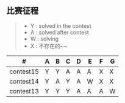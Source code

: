 ## 比赛征程
> * Y : solved in the contest
> * A : solved after contest
> * W : solving
> * X : 不存在的\~\~

  \# |  A  |  B  |  C  |  D  |  E  |  F  |  G  
---|---|---|---|---|---|---|---
|contest15|Y|  Y   | A| A | A | X|X
|contest14|Y|  A     | Y | A | W | X|X
| contest13| Y   |   Y   | Y|A|A|A|W





